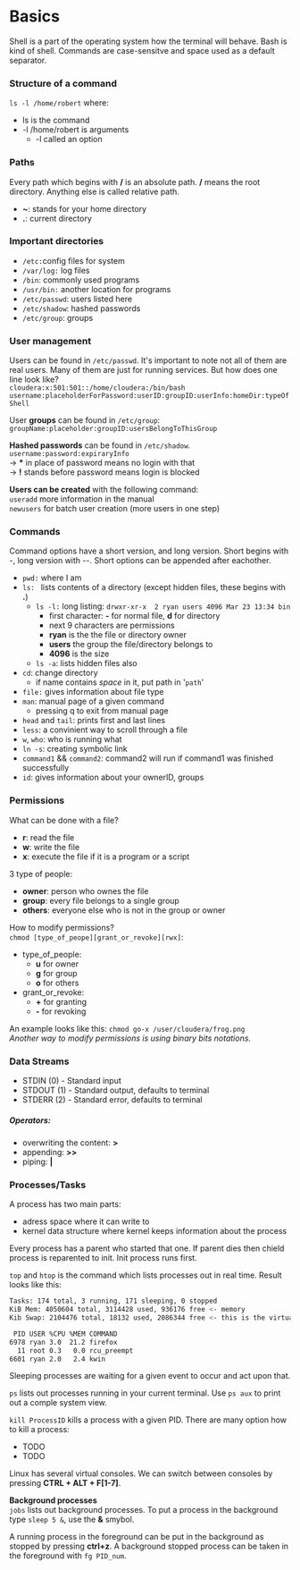# Basics
Shell is a part of the operating system how the terminal will behave. Bash is kind of shell. Commands are case-sensitve and space used as a default separator.

### Structure of a command
`ls -l /home/robert` where:
- ls is the command
- -l /home/robert is arguments
  - -l called an option

### Paths
Every path which begins with **/** is an absolute path. **/** means the root directory. Anything else is called relative path.
- **~**: stands for your home directory
- **.**: current directory

### Important directories
- `/etc:`config files for system
- `/var/log:`   log files
- `/bin`: commonly used programs
- `/usr/bin:` another location for programs
- `/etc/passwd`: users listed here
- `/etc/shadow`: hashed passwords
- `/etc/group`: groups

### User management
Users can be found in `/etc/passwd`. It's important to note not all of them are real users. Many of them are just for running services. But how does one line look like? <br/>
`cloudera:x:501:501::/home/cloudera:/bin/bash` <br/>
`username:placeholderForPassword:userID:groupID:userInfo:homeDir:typeOfShell`

User **groups** can be found in `/etc/group`:<br/>
`groupName:placeholder:groupID:usersBelongToThisGroup`

**Hashed passwords** can be found in `/etc/shadow`.
`username:password:expiraryInfo` <br/>
-> **\*** in place of password means no login with that<br/>
-> **!** stands before password means login is blocked

**Users can be created** with the following command:<br/>
`useradd` more information in the manual<br/>
`newusers` for batch user creation (more users in one step)



### Commands
Command options have a short version, and long version. Short begins with -, long version with --. Short options can be appended after eachother.
- `pwd:` where I am
- `ls: ` lists contents of a directory (except hidden files, these begins with **.**)
    - `ls -l:` long listing: `drwxr-xr-x  2 ryan users 4096 Mar 23 13:34 bin`
      - first character: **-** for normal file, **d** for directory
      - next 9 characters are permissions
      - **ryan** is the the file or directory owner
      - **users** the group the file/directory belongs to
      - **4096** is the size
    - `ls -a`: lists hidden files also
- `cd`: change directory
  - if name contains *space* in it, put path in '`path`'
- `file:` gives information about file type
- `man`: manual page of a given command
  - pressing q to exit from manual page
- `head` and `tail`: prints first and last lines
- `less`: a convinient way to scroll through a file
- `w`, `who`: who is running what
- `ln -s`: creating symbolic link
- `command1` && `command2`: command2 will run if command1 was finished successfully
- `id`: gives information about your ownerID, groups

### Permissions
What can be done with a file?
- **r**: read the file
- **w**: write the file
- **x**: execute the file if it is a program or a script

3 type of people:
- **owner**: person who ownes the file
- **group**: every file belongs to a single group
- **others**: everyone else who is not in the group or owner

How to modify permissions?<br/>
`chmod [type_of_peope][grant_or_revoke][rwx]`:
- type_of_people:
  - **u** for owner
  - **g** for group
  - **o** for others
- grant_or_revoke:
  - **+** for granting
  - **-** for revoking

An example looks like this:
`chmod go-x /user/cloudera/frog.png`<br/>
*Another way to modify permissions is using binary bits notations.*

### Data Streams
- STDIN (0) - Standard input
- STDOUT (1) - Standard output, defaults to terminal
- STDERR (2) - Standard error, defaults to terminal

##### Operators:
- overwriting the content: **>**
- appending: **>>**
- piping: **|**

### Processes/Tasks
A process has two main parts:
- adress space where it can write to
- kernel data structure where kernel keeps information about the process

Every process has a parent who started that one. If parent dies then chield process is reparented to init. Init process runs first. 


`top` and `htop` is the command which lists processes out in real time. Result looks like this:
```Bash
Tasks: 174 total, 3 running, 171 sleeping, 0 stopped
KiB Mem: 4050604 total, 3114428 used, 936176 free <- memory
Kib Swap: 2104476 total, 18132 used, 2086344 free <- this is the virtual memory

 PID USER %CPU %MEM COMMAND
6978 ryan 3.0  21.2 firefox
  11 root 0.3   0.0 rcu_preempt
6601 ryan 2.0   2.4 kwin
```
Sleeping processes are waiting for a given event to occur and act upon that.

`ps` lists out processes running in your current terminal. Use `ps aux` to print out a comple system view.

`kill ProcessID` kills a process with a given PID. There are many option how to kill a process:
- TODO
- TODO

Linux has several virtual consoles. We can switch between consoles by pressing **CTRL + ALT + F[1-7]**.<br/>

**Background processes** <br/>
`jobs` lists out background processes. To put a process in the background type `sleep 5 &`, use the **&** smybol.

A running process in the foreground can be put in the background as stopped by pressing **ctrl+z**. A background stopped process can be taken in the foreground with `fg PID_num`.
